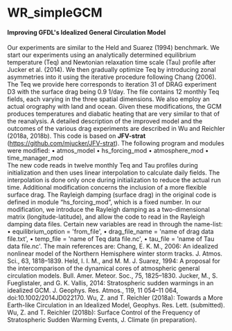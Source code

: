 # WR_simpleGCM
#### Improving GFDL's Idealized General Circulation Model

Our experiments are similar to the Held and Suarez (1994) benchmark. We start our experiments using an analytically determined equilibrium temperature (Teq) and Newtonian relaxation time scale (Tau) profile after Jucker et al. (2014). We then gradually optimize Teq by introducing zonal asymmetries into it using the iterative procedure following Chang (2006). The Teq we provide here corresponds to iteration 31 of DRAG experiment D3 with the surface drag being 0.9 1/day. The file contains 12 monthly Teq fields, each varying in the three spatial dimensions. We also employ an actual orography with land and ocean. Given these modifications, the GCM produces temperatures and diabatic heating that are very similar to that of the reanalysis. A detailed description of the improved model and the outcomes of the various drag experiments are described in Wu and Reichler (2018a, 2018b). 
This code is based on **JFV-strat** (https://github.com/mjucker/JFV-strat). The following program and modules were modified:
•	atmos_model
•	hs_forcing_mod
•	atmosphere_mod
•	time_manager_mod	
The new code reads in twelve monthly Teq and Tau profiles during initialization and then uses linear interpolation to calculate daily fields. The interpolation is done only once during initialization to reduce the actual run time. Additional modification concerns the inclusion of a more flexible surface drag. The Rayleigh damping (surface drag) in the original code is defined in module “hs_forcing_mod”, which is a fixed number. In our modification, we introduce the Rayleigh damping as a two-dimensional matrix (longitude-latitude), and allow the code to read in the Rayleigh damping data files. Certain new variables are read in through the name-list: 
•	equilibrium_option = 'from_file', 
•	drag_file_name = 'name of drag data file.txt', 
•	temp_file = 'name of Teq data file.nc', 
•	tau_file = 'name of Tau data file.nc'. 
The main references are:
Chang, E. K. M., 2006: An idealized nonlinear model of the Northern Hemisphere winter storm tracks. J. Atmos. Sci., 63, 1818–1839.
Held, I. I. M., and M. M. J. Suarez, 1994: A proposal for the intercomparison of the dynamical cores of atmospheric general circulation models. Bull. Amer. Meteor. Soc., 75, 1825–1830.
Jucker, M., S. Fueglistaler, and G. K. Vallis, 2014: Stratospheric sudden warmings in an idealized GCM. J. Geophys. Res. Atmos., 119, 11 054–11 064, doi:10.1002/2014JD022170.
Wu, Z. and T. Reichler (2018a): Towards a More Earth-like Circulation in an Idealized Model, Geophys. Res. Lett. (submitted).
Wu, Z. and T. Reichler (2018b): Surface Control of the Frequency of Stratospheric Sudden Warming Events, J. Climate (in preparation).
